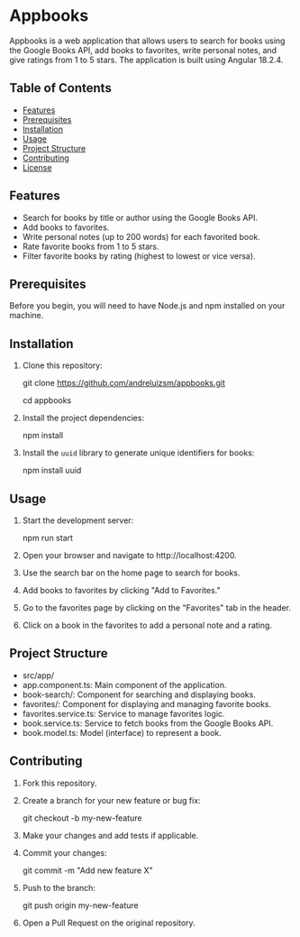 # Appbooks

Appbooks is a web application that allows users to search for books using the Google Books API, add books to favorites, write personal notes, and give ratings from 1 to 5 stars. The application is built using Angular 18.2.4.

## Table of Contents
- [Features](#features)
- [Prerequisites](#prerequisites)
- [Installation](#installation)
- [Usage](#usage)
- [Project Structure](#project-structure)
- [Contributing](#contributing)
- [License](#license)

## Features
- Search for books by title or author using the Google Books API.
- Add books to favorites.
- Write personal notes (up to 200 words) for each favorited book.
- Rate favorite books from 1 to 5 stars.
- Filter favorite books by rating (highest to lowest or vice versa).

## Prerequisites
Before you begin, you will need to have Node.js and npm installed on your machine.

## Installation
1. Clone this repository:

   git clone https://github.com/andreluizsm/appbooks.git

   cd appbooks

2. Install the project dependencies:

    npm install

3. Install the `uuid` library to generate unique identifiers for books:

    npm install uuid

## Usage

1. Start the development server:

    npm run start

2. Open your browser and navigate to http://localhost:4200.

3. Use the search bar on the home page to search for books.

4. Add books to favorites by clicking "Add to Favorites."

5. Go to the favorites page by clicking on the "Favorites" tab in the header.

6. Click on a book in the favorites to add a personal note and a rating.

## Project Structure

- src/app/
-    app.component.ts: Main component of the application.
-    book-search/: Component for searching and displaying books.
-    favorites/: Component for displaying and managing favorite books.
-    favorites.service.ts: Service to manage favorites logic.
-    book.service.ts: Service to fetch books from the Google Books API.
-    book.model.ts: Model (interface) to represent a book.

## Contributing

1. Fork this repository.

2. Create a branch for your new feature or bug fix:

    git checkout -b my-new-feature

3. Make your changes and add tests if applicable.

4. Commit your changes:

    git commit -m "Add new feature X"

5. Push to the branch:

    git push origin my-new-feature

6. Open a Pull Request on the original repository.
